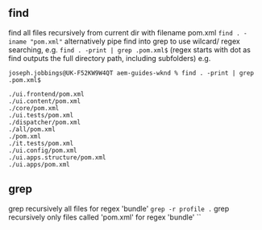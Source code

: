 
## find
find all files recursively from current dir with filename pom.xml
`find . -iname "pom.xml"`
alternatively pipe find into grep to use wilcard/ regex searching, e.g.
`find . -print | grep .pom.xml$` (regex starts with dot as find outputs the full directory path, including subfolders)
e.g.
```
joseph.jobbings@UK-F52KW9W4QT aem-guides-wknd % find . -print | grep .pom.xml$

./ui.frontend/pom.xml
./ui.content/pom.xml
./core/pom.xml
./ui.tests/pom.xml
./dispatcher/pom.xml
./all/pom.xml
./pom.xml
./it.tests/pom.xml
./ui.config/pom.xml
./ui.apps.structure/pom.xml
./ui.apps/pom.xml

```
## grep
grep recursively all files for regex 'bundle'
`grep -r profile .`
grep recursively only files called 'pom.xml' for regex 'bundle'
``
